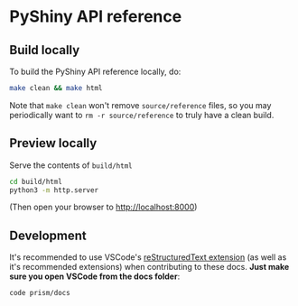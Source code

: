 # PyShiny API reference

## Build locally

To build the PyShiny API reference locally, do:

```sh
make clean && make html
```

Note that `make clean` won't remove `source/reference` files, so you may periodically want to `rm -r source/reference` to truly have a clean build.

## Preview locally

Serve the contents of `build/html`

```sh
cd build/html
python3 -m http.server
```

(Then open your browser to <http://localhost:8000>)

## Development

It's recommended to use VSCode's [reStructuredText extension](https://marketplace.visualstudio.com/items?itemName=lextudio.restructuredtext) (as well as it's recommended extensions) when contributing to these docs. **Just make sure you open VSCode from the docs folder**:

```sh
code prism/docs
```

